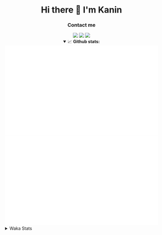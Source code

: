 <div align="center">
 <h1>Hi there 👋 I'm Kanin</h1>
 <h3>Contact me</h3>
 <a href="mailto:im@kanin.dev"><img src="https://img.shields.io/badge/gmail-%23D14836.svg?&style=for-the-badge&logo=gmail&logoColor=white"/></a>
 <a href="https://twitter.com/KaninDev"><img src="https://img.shields.io/badge/twitter-%231DA1F2.svg?&style=for-the-badge&logo=twitter&logoColor=white"/></a>
 <a href="https://www.linkedin.com/in/KaninDev"><img src="https://img.shields.io/badge/linkedin-%230077B5.svg?&style=for-the-badge&logo=linkedin&logoColor=white"/></a>
<details open>
  <summary>📈 <b>Github stats:</b></summary>
  <img src="https://github.com/Kanin/Kanin/blob/master/scripts/GitHubStats/generated/overview.svg"/>
  <img src="https://github.com/Kanin/Kanin/blob/master/scripts/GitHubStats/generated/languages.svg"/>
</details>
</div>

<details>
 <summary>Waka Stats</summary>

<!--START_SECTION:waka-->
![Profile Views](http://img.shields.io/badge/Profile%20Views-20-blue)

![Lines of code](https://img.shields.io/badge/From%20Hello%20World%20I%27ve%20Written-28977%20lines%20of%20code-blue)

**🐱 My Github Data** 

> 🏆 320 Contributions in the Year 2021
 > 
> 📦 52.0 kB Used in Github's Storage 
 > 
> 🚫 Not Opted to Hire
 > 
> 📜 11 Public Repositories 
 > 
> 🔑 5 Private Repositories  
 > 
**I'm an Early 🐤** 

```text
🌞 Morning    97 commits     ████░░░░░░░░░░░░░░░░░░░░░   15.75% 
🌆 Daytime    232 commits    █████████░░░░░░░░░░░░░░░░   37.66% 
🌃 Evening    146 commits    ██████░░░░░░░░░░░░░░░░░░░   23.7% 
🌙 Night      141 commits    █████░░░░░░░░░░░░░░░░░░░░   22.89%

```
📅 **I'm Most Productive on Monday** 

```text
Monday       110 commits    ████░░░░░░░░░░░░░░░░░░░░░   17.86% 
Tuesday      86 commits     ███░░░░░░░░░░░░░░░░░░░░░░   13.96% 
Wednesday    90 commits     ███░░░░░░░░░░░░░░░░░░░░░░   14.61% 
Thursday     84 commits     ███░░░░░░░░░░░░░░░░░░░░░░   13.64% 
Friday       81 commits     ███░░░░░░░░░░░░░░░░░░░░░░   13.15% 
Saturday     65 commits     ██░░░░░░░░░░░░░░░░░░░░░░░   10.55% 
Sunday       100 commits    ████░░░░░░░░░░░░░░░░░░░░░   16.23%

```


📊 **This Week I Spent My Time On** 

```text
⌚︎ Time Zone: America/New_York

💬 Programming Languages: 
Python                   12 hrs 48 mins      ██████████████████████░░░   90.15% 
SCSS                     22 mins             ░░░░░░░░░░░░░░░░░░░░░░░░░   2.64% 
virtualenv               16 mins             ░░░░░░░░░░░░░░░░░░░░░░░░░   1.95% 
YAML                     12 mins             ░░░░░░░░░░░░░░░░░░░░░░░░░   1.43% 
JSON                     12 mins             ░░░░░░░░░░░░░░░░░░░░░░░░░   1.42%

🔥 Editors: 
PyCharm                  13 hrs 33 mins      ███████████████████████░░   95.38% 
IntelliJ                 39 mins             █░░░░░░░░░░░░░░░░░░░░░░░░   4.62%

🐱‍💻 Projects: 
TomsBot                  12 hrs 11 mins      █████████████████████░░░░   85.8% 
Naila.py                 1 hr 16 mins        ██░░░░░░░░░░░░░░░░░░░░░░░   8.96% 
Kanin                    22 mins             ░░░░░░░░░░░░░░░░░░░░░░░░░   2.64% 
Discord-chat-replica     16 mins             ░░░░░░░░░░░░░░░░░░░░░░░░░   1.98% 
DenBot                   2 mins              ░░░░░░░░░░░░░░░░░░░░░░░░░   0.35%

💻 Operating System: 
Linux                    14 hrs 13 mins      █████████████████████████   100.0%

```

**I Mostly Code in Python** 

```text
Python                   21 repos            ███████████████████░░░░░░   77.78% 
JavaScript               3 repos             ██░░░░░░░░░░░░░░░░░░░░░░░   11.11% 
Kotlin                   1 repo              █░░░░░░░░░░░░░░░░░░░░░░░░   3.7% 
HTML                     1 repo              █░░░░░░░░░░░░░░░░░░░░░░░░   3.7% 
Java                     1 repo              █░░░░░░░░░░░░░░░░░░░░░░░░   3.7%

```


**Timeline**

![Chart not found](https://raw.githubusercontent.com/Kanin/Kanin/master/charts/bar_graph.png) 


 Last Updated on 17/07/2021
<!--END_SECTION:waka-->
</details>
